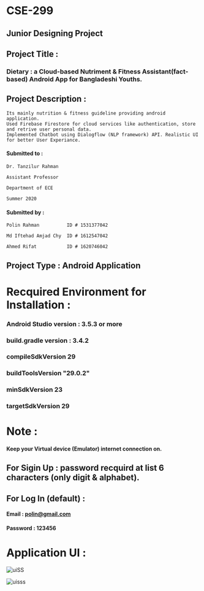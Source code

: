# CSE-299
## Junior Designing Project

## Project Title :
### Dietary : a Cloud-based Nutriment & Fitness Assistant(fact-based) Android App for Bangladeshi Youths.
## Project Description :
    Its mainly nutrition & fitness guideline providing android application. 
    Used Firebase Firestore for cloud services like authentication, store and retrive user personal data.
    Implemented Chatbot using Dialogflow (NLP framework) API. Realistic UI for better User Experiance.
#### Submitted to :
    Dr. Tanzilur Rahman
                                                   
    Assistant Professor
                                                  
    Department of ECE
                                                       
    Summer 2020
#### Submitted by :
    Polin Rahman          ID # 1531377042
    
    Md Iftehad Amjad Chy  ID # 1612547042
    
    Ahmed Rifat           ID # 1620746042

## Project Type : Android Application
# Recquired Environment for Installation :
### Android Studio version : 3.5.3 or more
### build.gradle version : 3.4.2
### compileSdkVersion 29
### buildToolsVersion "29.0.2"
### minSdkVersion 23
### targetSdkVersion 29

# Note :
#### Keep your Virtual device (Emulator) internet connection on.
## For Sigin Up : password recquird at list 6 characters (only digit & alphabet).
## For Log In (default) : 
#### Email : polin@gmail.com
#### Password : 123456

# Application UI :
![uiSS](https://user-images.githubusercontent.com/61315426/94400631-3ec34a80-018b-11eb-9bb5-9b61dcd2c73c.PNG)

![uisss](https://user-images.githubusercontent.com/61315426/94401298-36b7da80-018c-11eb-9066-48c3af7394d0.PNG)






